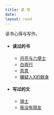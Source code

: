 ```yaml
---
title: 读·写
date:
layout: read
---
```


读书心得与写作。

- #### 读过的书
	- [月亮与六便士](https://book.douban.com/subject/26954760/)
	- [白夜行](https://book.douban.com/subject/3259440/)
	- [恶意](https://book.douban.com/subject/3646172/)
	- [嫌疑人X的献身](https://book.douban.com/subject/3211779/)

- #### 写过的文
	- [骑士](/post/%E9%AA%91%E5%A3%AB/)
	- [我没有朋友](/post/%E6%88%91%E6%B2%A1%E6%9C%89%E6%9C%8B%E5%8F%8B/)
